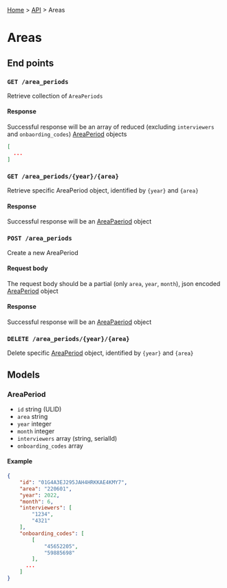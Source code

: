 [Home](../../README.md) > [API](../API.md) > Areas

# Areas

## End points

### `GET /area_periods`

Retrieve collection of `AreaPeriods`

#### Response

Successful response will be an array of reduced (excluding `interviewers` and `onbaording_codes`) [AreaPeriod](#areaperiod) objects

```json
[
  ...
]
```

### `GET /area_periods/{year}/{area}`

Retrieve specific AreaPeriod object, identified by `{year}` and `{area}`

#### Response

Successful response will be an [AreaPaeriod](#areaperiod) object

### `POST /area_periods`

Create a new AreaPeriod

#### Request body

The request body should be a partial (only `area`, `year`, `month`), json encoded [AreaPeriod](#areaperiod) object

#### Response

Successful response will be an [AreaPaeriod](#areaperiod) object

### `DELETE /area_periods/{year}/{area}`

Delete specific [AreaPeriod](#areaperiod) object, identified by `{year}` and `{area}`


## Models

### AreaPeriod

- `id` string (ULID)
- `area` string
- `year` integer
- `month` integer
- `interviewers` array (string, serialId)
- `onboarding_codes` array

#### Example

```json
{
    "id": "01G4A3EJ295JAH4HRKKAE4KMY7",
    "area": "220601",
    "year": 2022,
    "month": 6,
    "interviewers": [
        "1234",
        "4321"
    ],
    "onboarding_codes": [
        [
            "45652205",
            "59885698"
        ],
      ...
    ]
}
```
